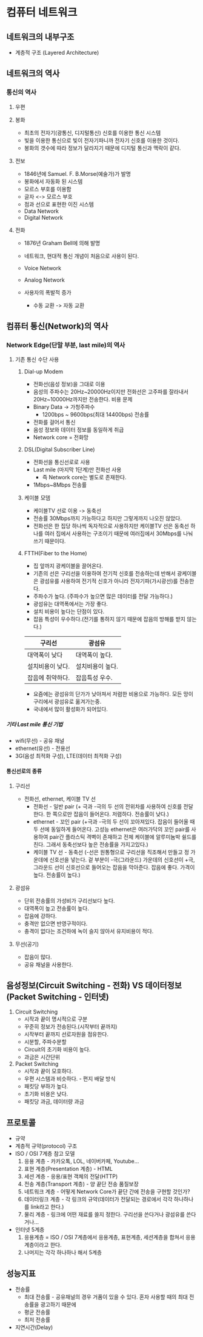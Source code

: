 # 컴퓨터 네트워크

## 네트워크의 내부구조

- 계층적 구조 (Layered Architecture)

## 네트워크의 역사

### 통신의 역사

1. 우편

2. 봉화

   - 최초의 전자기(광통신, 디지털통신) 신호를 이용한 통신 시스템
   - 빛을 이용한 통신으로 빛이 전자기파니까 전자기 신호를 이용한 것이다.
   - 봉화의 갯수에 따라 정보가 달라지기 때문에 디지털 통신과 맥락이 같다.

3. 전보

   - 1846년에 Samuel. F. B.Morse(예술가)가 발명
   - 봉화에서 자동화 된 시스템
   - 모르스 부호를 이용함
   - 글자 <-> 모르스 부호
   - 점과 선으로 표현한 이진 시스템
   - Data Network
   - Digital Network

4. 전화

   - 1876년 Graham Bell에 의해 발명

   - 네트워크, 현대적 통신 개념이 처음으로 사용이 된다.

   - Voice Network

   - Analog Network
   - 사용자의 폭발적 증가
     - 수동 교환 -> 자동 교환

## 컴퓨터 통신(Network)의 역사

### Network Edge(단말 부분, last mile)의 역사

1. 기존 통신 수단 사용

   1. Dial-up Modem

      - 전화선(음성 정보)을 그대로 이용
      - 음성의 주파수는 20Hz~20000Hz이지만 전화선은 고주파를 잘라내서 20Hz~10000Hz까지만 전송한다. 비용 문제
      - Binary Data -> 가청주파수
        - 1200bps ~ 9600bps(최대 14400bps) 전송률
      - 전화를 걸어서 통신
      - 음성 정보와 데이터 정보를 동일하게 취급
      - Network core = 전화망

   2. DSL(Digital Subscriber Line)

      - 전화선을 통신선로로 사용
      - Last mile (마지막 1단계)만 전화선 사용
        - 즉 Network core는 별도로 존재한다.
      - 1Mbps~8Mbps 전송률

   3. 케이블 모뎀

      - 케이블TV 선로 이용 -> 동축선
      - 전송률 30Mbps까지 가능하다고 하지만 그렇게까지 나오진 않았다.
      - 전화선은 한 집당 하나씩 독자적으로 사용하지만 케이블TV 선은 동축선 하나를 여러 집에서 사용하는 구조이기 때문에 여러집에서 30Mbps를 나눠쓰기 때문이다.

   4. FTTH(Fiber to the Home)

      - 집 앞까지 광케이블을 끌어온다.
      - 기존의 선은 구리선을 이용하여 전기적 신호를 전송하는데 반해서 광케이블은 광섬유를 사용하여 전기적 신호가 아니라 전자기파(가시광선)를 전송한다.
      - 주파수가 높다. (주파수가 높으면 많은 데이터를 전달 가능하다.)
      - 광섬유는 대역폭에서는 가장 좋다.
      - 설치 비용이 높다는 단점이 있다.
      - 잡음 특성이 우수하다.(전기를 통하지 않기 때문에 잡음의 방해를 받지 않는다.)
      
      | 구리선           | 광섬유           |
      | ---------------- | ---------------- |
      | 대역폭이 낮다    | 대역폭이 높다.   |
      | 설치비용이 낮다. | 설치비용이 높다. |
      | 잡음에 취약하다. | 잡음특성 우수.   |
      
      - 요즘에는 광섬유의 단가가 낮아져서 저렴한 비용으로 가능하다. 모든 망이 구리에서 광섬유로 옮겨가는중.
      - 국내에서 많이 활성화가 되어있다.

##### 기타 Last mile 통신 기법

- wifi(무선) - 공유 채널
- ethernet(유선) - 전용선
- 3G(음성 최적화 구성), LTE(데이터 최적화 구성)

#### 통신선로의 종류

1. 구리선
   - 전화선, ethernet, 케이블 TV 선
     - 전화선 - 일반 pair (+ 극과 -극의 두 선의 전위차를 사용하여 신호를 전달한다. 한 쪽으로만 잡음이 들어온다. 저렴하다. 전송률이 낮다.)
     - ethernet - 꼬인 pair (+극과 -극의 두 선이 꼬아져있다. 잡음이 들어올 때 두 선에 동일하게 들어온다. 고성능 ethernet은 여러가닥의 꼬인 pair를 사용하여 pair간 플라스틱 격벽이 존재하고 전체 케이블에 알루미늄박 쉴드를 친다. 그래서 동축선보다 높은 전송률을 가지고있다.)
     - 케이블 TV 선 - 동축선 (-선은 원통형으로 구리선을 직조해서 만들고 정 가운데에 신호선을 넣는다. 겉 부분이 -극(그라운드) 가운데의 신호선이 +극, 그라운드 선이 신호선으로 들어오는 잡음을 막아준다. 잡음에 좋다. 가격이 높다. 전송률이 높다.)

2. 광섬유
   - 단위 전송률의 가성비가 구리선보다 높다.
   - 대역폭이 높고 전송률이 높다.
   - 잡음에 강하다.
   - 충격만 없으면 반영구적이다.
   - 충격이 없다는 조건하에 녹이 슬지 않아서 유지비용이 적다.
3. 무선(공기)
   - 잡음이 많다.
   - 공유 채널을 사용한다.

## 음성정보(Circuit Switching - 전화) VS 데이터정보(Packet Switching - 인터넷)

1. Circuit Switching
   - 시작과 끝이 명시적으로 구분
   - 꾸준히 정보가 전송된다.(시작부터 끝까지)
   - 시작부터 끝까지 선로자원을 점유한다.
   - 시분할, 주파수분할
   - Circuit의 초기화 비용이 높다.
   - 과금은 시간단위
2. Packet Switching
   - 시작과 끝이 모호하다.
   - 우편 시스템과 비슷하다. - 편지 배달 방식
   - 패킷당 부하가 높다.
   - 초기화 비용은 낮다.
   - 패킷당 과금, 데이터량 과금

## 프로토콜

- 규약
- 계층적 규약(protocol) 구조
- ISO / OSI 7계층 참고 모델
  1. 응용 계층 - 카카오톡, LOL, 네이버카페, Youtube...
  2. 표현 계층(Presentation 계층) - HTML
  3. 세션 계층 - 응용/표현 객체의 전달(HTTP)
  4. 전송 계층(Transport 계층) - 양 끝단 전송 품질보장
  5. 네트워크 계층 - 어떻게 Network Core가 끝단 간에 전송을 구현할 것인가?
  6. 데이터링크 계층 - 각 링크의 규약(데이터가 전달되는 경로에서 각각 하나하나를 link라고 한다.)
  7. 물리 계층 - 링크에 어떤 재료를 쓸지 정한다. 구리선을 쓴다거나 광섬유를 쓴다거나...
- 인터넷 5계층
  1. 응용계층 = ISO / OSI 7계층에서 응용계층, 표현계층, 세션계층을 합쳐서 응용계층이라고 한다.
  2. 나머지는 각각 하나하나 해서 5계층

## 성능지표

- 전송률
  - 최대 전송률 - 공유채널의 경우 거품이 있을 수 있다. 혼자 사용할 때의 최대 전송률을 광고하기 때문에
  - 평균 전송률 
  - 최저 전송률
- 지연시간(Delay)
